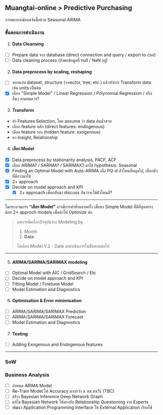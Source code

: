 ## **Muangtai-online > Predictive Purchasing**

การพยากรณ์ยอดจัดซื้อด้วย Seasonal ARIMA

### ขั้นตอนการดำเนินงาน

1.  #### **Data Cleansing**
    

*   [ ] Prepare data จาก database (direct connection and query / export to csv)
*   [ ] Data cleaning process (ยังพบข้อมูลที่ null / NaN อยู่)

2.  #### **Data preprocess by scaling, reshaping**
    

*   [ ] ออกแบบ dataset, structure (=vector, tree, etc.) แล้วทำการ Transform data เช่น units เป็นต้น
*   [x] เลือก "Simple Model" / Linear Regression / Polynomial Regression / หรืออื่นๆ ตามสมควร?

3.  #### **Transform**
    

*   ทำ Features Selection, โดย assume ว่า data ต้นน้ำสวย
*   เลือก feature หลัก (direct features: endogenous)
*   เลือก feature รอง (hidden feature: exogenous)
*   หา Insight, Relationship

4.  #### **เลือก Model**
    

*   [x] Data preprocess by stationarity analysis, PACF, ACF
*   [x] เลือก ARIMA? / SARIMA? / SARIMAX? มาใช้ hypothesis: Seasonal
*   [x] Finding an Optimal Model with Auto-ARIMA เผื่อ PQ-d ตัวไหนที่หลุดไป, เลือกตัวที่ดีกว่ามาใช้
*   [x] 2+ approach
*   [x] Decide on model approach and KPI
    *   [x] 2+ approach เพื่อกลับมา discuss กันว่าจะใช้ตัวไหนดี?

---

ในกระบวนการ **“เลือก Model”** อาจมีการทำซ้ำหลายครั้ง เพื่อหา Simple Model ที่ดีที่สุดอย่างน้อย 2+ approch models เพื่อนำไป Optimize ต่อ

> ผลการคัดเลือกปัจจุบันจาก Modeling by
> 
> 1.  Month
> 2.  **Date**
> 
> ได้เลือก Model V.2 - Date มาดำเนินการในขั้นตอนต่อไป

---

5.  #### **ARIMA/SARIMA/SARIMAX modeling**
    

*   [ ] Optimal Model with AIC / GridSearch / Etc
*   [ ] Decide on model approach and KPI
*   [ ] Fitting Model / Finetune Model
*   [ ] Model Estimation and Diagnostics

6.  #### **Optimisation & Error minimisation**
    

*   [ ] ARIMA/SARIMA/SARIMAX Prediction
*   [ ] ARIMA/SARIMA/SARIMAX Forecast
*   [ ] Model Estimation and Diagnostics

7.  #### **Testing**
    

*   [ ] Adding Exogenous and Endogenous features

---

### **SoW**

### **Business Analysis**

*   [ ] กำหนด ARIMA Model
*   [ ] Re-Train Model ให้ Accuracy มากกว่า ± xx.xx% (TBC)
*   [ ] สร้าง Bayesian Inference Deep Network Graph
*   [ ] แก้ไข Bayesian Network ให้ตรงกับ Relationship Questioning จาก Experts
*   [ ] พัฒนา Application Programming Interface ให้ External Application เรียกใช้